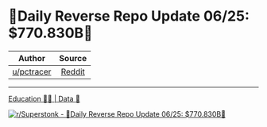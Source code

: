 🔴Daily Reverse Repo Update 06/25: $770.830B🔴
==============================================

| Author       | Source       | 
| :-------------: |:-------------:|
|  [u/pctracer](https://www.reddit.com/user/pctracer/) | [Reddit](https://www.reddit.com/r/Superstonk/comments/o7s3ux/daily_reverse_repo_update_0625_770830b/) | 

---

[Education 👨‍🏫 | Data 🔢](https://www.reddit.com/r/Superstonk/search?q=flair_name%3A%22Education%20%F0%9F%91%A8%E2%80%8D%F0%9F%8F%AB%20%7C%20Data%20%F0%9F%94%A2%22&restrict_sr=1)

[![r/Superstonk - 🔴Daily Reverse Repo Update 06/25: $770.830B🔴](https://i.redd.it/2e374ogd3g771.png)](https://i.redd.it/2e374ogd3g771.png)

